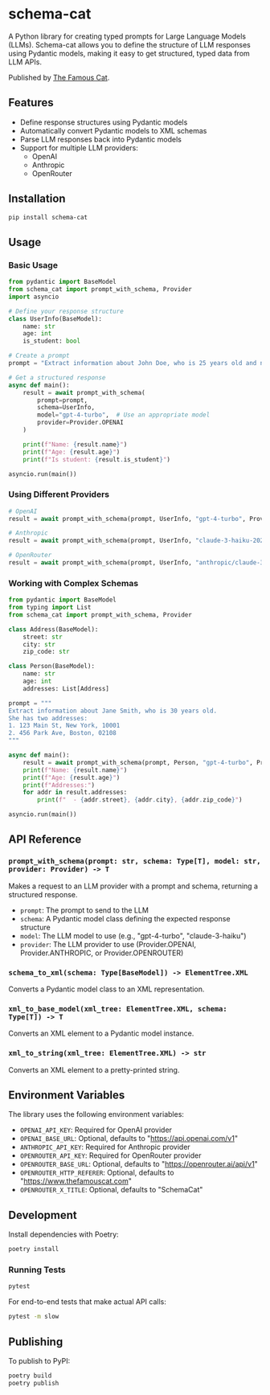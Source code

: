 # schema-cat

A Python library for creating typed prompts for Large Language Models (LLMs). Schema-cat allows you to define the structure of LLM responses using Pydantic models, making it easy to get structured, typed data from LLM APIs.

Published by [The Famous Cat](https://www.thefamouscat.com).

## Features

- Define response structures using Pydantic models
- Automatically convert Pydantic models to XML schemas
- Parse LLM responses back into Pydantic models
- Support for multiple LLM providers:
  - OpenAI
  - Anthropic
  - OpenRouter

## Installation

```bash
pip install schema-cat
```

## Usage

### Basic Usage

```python
from pydantic import BaseModel
from schema_cat import prompt_with_schema, Provider
import asyncio

# Define your response structure
class UserInfo(BaseModel):
    name: str
    age: int
    is_student: bool

# Create a prompt
prompt = "Extract information about John Doe, who is 25 years old and not a student."

# Get a structured response
async def main():
    result = await prompt_with_schema(
        prompt=prompt,
        schema=UserInfo,
        model="gpt-4-turbo",  # Use an appropriate model
        provider=Provider.OPENAI
    )

    print(f"Name: {result.name}")
    print(f"Age: {result.age}")
    print(f"Is student: {result.is_student}")

asyncio.run(main())
```

### Using Different Providers

```python
# OpenAI
result = await prompt_with_schema(prompt, UserInfo, "gpt-4-turbo", Provider.OPENAI)

# Anthropic
result = await prompt_with_schema(prompt, UserInfo, "claude-3-haiku-20240307", Provider.ANTHROPIC)

# OpenRouter
result = await prompt_with_schema(prompt, UserInfo, "anthropic/claude-3-opus-20240229", Provider.OPENROUTER)
```

### Working with Complex Schemas

```python
from pydantic import BaseModel
from typing import List
from schema_cat import prompt_with_schema, Provider

class Address(BaseModel):
    street: str
    city: str
    zip_code: str

class Person(BaseModel):
    name: str
    age: int
    addresses: List[Address]

prompt = """
Extract information about Jane Smith, who is 30 years old.
She has two addresses:
1. 123 Main St, New York, 10001
2. 456 Park Ave, Boston, 02108
"""

async def main():
    result = await prompt_with_schema(prompt, Person, "gpt-4-turbo", Provider.OPENAI)
    print(f"Name: {result.name}")
    print(f"Age: {result.age}")
    print(f"Addresses:")
    for addr in result.addresses:
        print(f"  - {addr.street}, {addr.city}, {addr.zip_code}")

asyncio.run(main())
```

## API Reference

### `prompt_with_schema(prompt: str, schema: Type[T], model: str, provider: Provider) -> T`

Makes a request to an LLM provider with a prompt and schema, returning a structured response.

- `prompt`: The prompt to send to the LLM
- `schema`: A Pydantic model class defining the expected response structure
- `model`: The LLM model to use (e.g., "gpt-4-turbo", "claude-3-haiku")
- `provider`: The LLM provider to use (Provider.OPENAI, Provider.ANTHROPIC, or Provider.OPENROUTER)

### `schema_to_xml(schema: Type[BaseModel]) -> ElementTree.XML`

Converts a Pydantic model class to an XML representation.

### `xml_to_base_model(xml_tree: ElementTree.XML, schema: Type[T]) -> T`

Converts an XML element to a Pydantic model instance.

### `xml_to_string(xml_tree: ElementTree.XML) -> str`

Converts an XML element to a pretty-printed string.

## Environment Variables

The library uses the following environment variables:

- `OPENAI_API_KEY`: Required for OpenAI provider
- `OPENAI_BASE_URL`: Optional, defaults to "https://api.openai.com/v1"
- `ANTHROPIC_API_KEY`: Required for Anthropic provider
- `OPENROUTER_API_KEY`: Required for OpenRouter provider
- `OPENROUTER_BASE_URL`: Optional, defaults to "https://openrouter.ai/api/v1"
- `OPENROUTER_HTTP_REFERER`: Optional, defaults to "https://www.thefamouscat.com"
- `OPENROUTER_X_TITLE`: Optional, defaults to "SchemaCat"

## Development

Install dependencies with Poetry:

```bash
poetry install
```

### Running Tests

```bash
pytest
```

For end-to-end tests that make actual API calls:

```bash
pytest -m slow
```

## Publishing

To publish to PyPI:

```bash
poetry build
poetry publish
```
